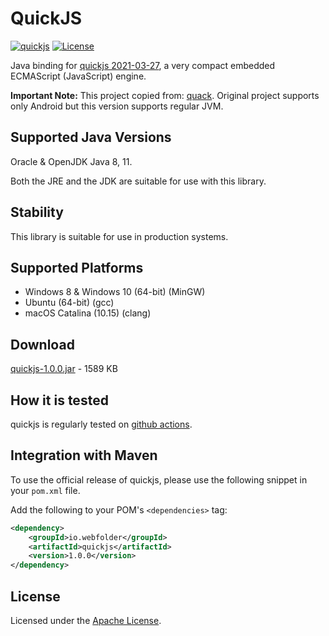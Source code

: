 # QuickJS

[![quickjs](https://github.com/webfolderio/quickjs/workflows/quickjs/badge.svg)](https://github.com/webfolderio/quickjs/actions) [![License](https://img.shields.io/badge/license-Apache-blue.svg)](https://github.com/webfolderio/quickjs/blob/master/LICENSE)

Java binding for [quickjs 2021-03-27](https://bellard.org/quickjs/), a very compact embedded ECMAScript (JavaScript) engine.

**Important Note:** This project copied from: [quack](https://github.com/koush/). Original project supports only Android but this version supports regular JVM.

Supported Java Versions
-----------------------

Oracle & OpenJDK Java 8, 11.

Both the JRE and the JDK are suitable for use with this library.

Stability
---------
This library is suitable for use in production systems.

Supported Platforms
-------------------
* Windows 8 & Windows 10 (64-bit) (MinGW)
* Ubuntu (64-bit) (gcc)
* macOS Catalina (10.15) (clang)

Download
--------
[quickjs-1.0.0.jar](https://repo1.maven.org/maven2/io/webfolder/quickjs/1.0.0/quickjs-1.0.0.jar) - 1589 KB

How it is tested
----------------
quickjs is regularly tested on [github actions](https://github.com/webfolderio/quickjs/actions).

Integration with Maven
----------------------

To use the official release of quickjs, please use the following snippet in your `pom.xml` file.

Add the following to your POM's `<dependencies>` tag:

```xml
<dependency>
    <groupId>io.webfolder</groupId>
    <artifactId>quickjs</artifactId>
    <version>1.0.0</version>
</dependency>
```

License
-------
Licensed under the [Apache License](https://github.com/webfolderio/quickjs/blob/master/LICENSE).
